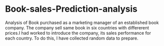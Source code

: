 # Book-sales-Prediction-analysis
Analysis of Book purchased as a marketing manager of an established book company. The company sell same book in six countries with differerent prices.I had worked to introduce the company, its sales performance for each country. To do this, I have collected random data to prepare.
